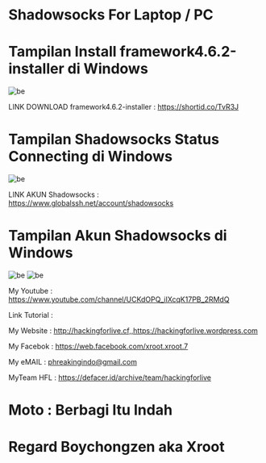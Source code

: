 # Shadowsocks For Laptop / PC 


# Tampilan Install framework4.6.2-installer di Windows 
![be](https://raw.githubusercontent.com/boychongzen18/Shadowsocks-PC/master/Screenshot_1.jpg)

LINK DOWNLOAD framework4.6.2-installer : https://shortid.co/TvR3J

# Tampilan Shadowsocks Status Connecting di Windows 
![be](https://raw.githubusercontent.com/boychongzen18/Shadowsocks-PC/master/Screenshot_2.jpg)

LINK AKUN Shadowsocks : https://www.globalssh.net/account/shadowsocks
# Tampilan Akun Shadowsocks di Windows
![be](https://raw.githubusercontent.com/boychongzen18/Shadowsocks-PC/master/Screenshot_3.jpg)
![be](https://raw.githubusercontent.com/boychongzen18/Shadowsocks-PC/master/Screenshot_4.jpg)

My Youtube    : https://www.youtube.com/channel/UCKdOPQ_iIXcqK17PB_2RMdQ

Link Tutorial : 

My Website    : http://hackingforlive.cf,,https://hackingforlive.wordpress.com

My Facebok    : https://web.facebook.com/xroot.xroot.7

My eMAIL      : phreakingindo@gmail.com

MyTeam HFL    : https://defacer.id/archive/team/hackingforlive

# Moto : Berbagi Itu Indah

# Regard Boychongzen aka Xroot
